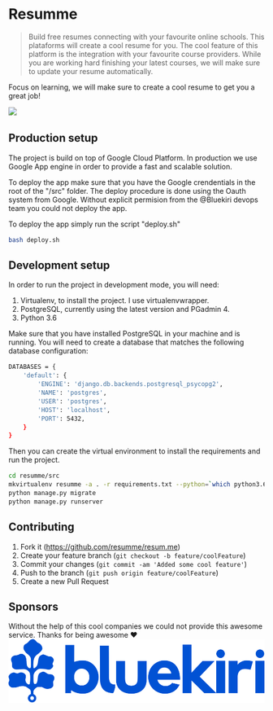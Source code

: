 # Resumme
> Build free resumes connecting with your favourite online schools. This plataforms will create a cool resume for you. The cool feature of this platform is the integration with your favourite course providers. While you are working hard finishing your latest courses, we will make sure to update your resume automatically.


Focus on learning, we will make sure to create a cool resume to get you a great job!

![](media/profile.gif)

## Production setup

The project is build on top of Google Cloud Platform. In production we use Google App engine in order to provide a fast and scalable solution.

To deploy the app make sure that you have the Google crendentials in the root of the "/src" folder. The deploy procedure is done using the Oauth system from Google. Without explicit permision from the @Bluekiri devops team you could not deploy the app.

To deploy the app simply run the script "deploy.sh"

```sh
bash deploy.sh
```

## Development setup

In order to run the project in development mode, you will need:

1. Virtualenv, to install the project. I use virtualenvwrapper.
2. PostgreSQL, currently using the latest version and PGadmin 4.
3. Python 3.6

Make sure that you have installed PostgreSQL in your machine and is running. You will need to create a database that matches the following database configuration:

```sh
DATABASES = {
    'default': {
        'ENGINE': 'django.db.backends.postgresql_psycopg2',
        'NAME': 'postgres',
        'USER': 'postgres',
        'HOST': 'localhost',
        'PORT': 5432,
    }
}
```

Then you can create the virtual environment to install the requirements and run the project.

```sh
cd resumme/src
mkvirtualenv resumme -a . -r requirements.txt --python=`which python3.6`
python manage.py migrate
python manage.py runserver
```

## Contributing

1. Fork it (<https://github.com/resumme/resum.me>)
2. Create your feature branch (`git checkout -b feature/coolFeature`)
3. Commit your changes (`git commit -am 'Added some cool feature'`)
4. Push to the branch (`git push origin feature/coolFeature`)
5. Create a new Pull Request


## Sponsors

Without the help of this cool companies we could not provide this awesome service. Thanks for being awesome :heart:
[![Bluekiri](media/bluekiri-logo.svg)](https://bluekiri.com)
